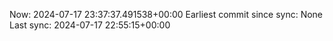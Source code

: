 Now: 2024-07-17 23:37:37.491538+00:00 Earliest commit since sync: None Last sync: 2024-07-17 22:55:15+00:00
